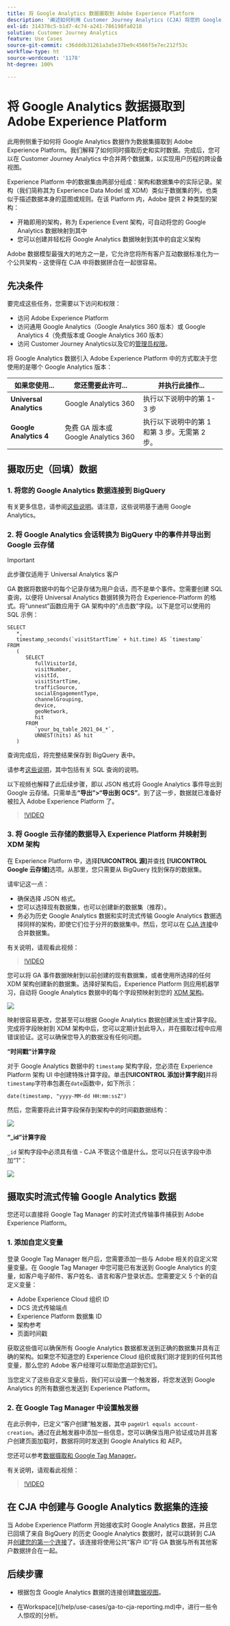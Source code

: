```yaml
---
title: 将 Google Analytics 数据摄取到 Adobe Experience Platform
description: '阐述如何利用 Customer Journey Analytics (CJA) 将您的 Google Analytics 数据摄取到 Adobe Experience Platform。 '
exl-id: 314378c5-b1d7-4c74-a241-786198fa0218
solution: Customer Journey Analytics
feature: Use Cases
source-git-commit: c36dddb31261a3a5e37be9c4566f5e7ec212f53c
workflow-type: ht
source-wordcount: '1178'
ht-degree: 100%

---
```



# 将 Google Analytics 数据摄取到 Adobe Experience Platform

此用例侧重于如何将 Google Analytics 数据作为数据集摄取到 Adobe Experience Platform。我们解释了如何同时摄取历史和实时数据。完成后，您可以在 Customer Journey Analytics 中合并两个数据集，以实现用户历程的跨设备视图。

Experience Platform 中的数据集由两部分组成：架构和数据集中的实际记录。架构（我们简称其为 Experience Data Model 或 XDM）类似于数据集的列，也类似于描述数据本身的蓝图或规则。在该 Platform 内，Adobe 提供 2 种类型的架构：

* 开箱即用的架构，称为 Experience Event 架构，可自动将您的 Google Analytics 数据映射到其中
* 您可以创建并轻松将 Google Analytics 数据映射到其中的自定义架构

Adobe 数据模型最强大的地方之一是，它允许您将所有客户互动数据标准化为一个公共架构 - 这使得在 CJA 中将数据拼合在一起很容易。

## 先决条件

要完成这些任务，您需要以下访问和权限：

* 访问 Adobe Experience Platform
* 访问通用 Google Analytics（Google Analytics 360 版本）或 Google Analytics 4（免费版本或 Google Analytics 360 版本）
* 访问 Customer Journey Analytics以及它的[管理员权限](https://experienceleague.adobe.com/docs/analytics-platform/using/cja-overview/cja-overview.html?lang=zh-Hans#admin-access-permissions)。

将 Google Analytics 数据引入 Adobe Experience Platform 中的方式取决于您使用的是哪个 Google Analytics 版本：

| 如果您使用... | 您还需要此许可... | 并执行此操作... |
| --- | --- | --- |
| **Universal Analytics** | Google Analytics 360 | 执行以下说明中的第 1-3 步 |
| **Google Analytics 4** | 免费 GA 版本或 Google Analytics 360 | 执行以下说明中的第 1 和第 3 步。无需第 2 步。 |

## 摄取历史（回填）数据

### 1. 将您的 Google Analytics 数据连接到 BigQuery

有关更多信息，请参阅[这些说明](https://support.google.com/analytics/answer/3416092?hl=en)。请注意，这些说明基于通用 Google Analytics。

### 2. 将 Google Analytics 会话转换为 BigQuery 中的事件并导出到 Google 云存储

>[!IMPORTANT]
>
>此步骤仅适用于 Universal Analytics 客户

GA 数据将数据中的每个记录存储为用户会话，而不是单个事件。您需要创建 SQL 查询，以便将 Universal Analytics 数据转换为符合 Experience-Platform 的格式。将“unnest”函数应用于 GA 架构中的“点击数”字段。以下是您可以使用的 SQL 示例：

```
SELECT
   *,
   timestamp_seconds(`visitStartTime` + hit.time) AS `timestamp` 
FROM
   (
      SELECT
         fullVisitorId,
         visitNumber,
         visitId,
         visitStartTime,
         trafficSource,
         socialEngagementType,
         channelGrouping,
         device,
         geoNetwork,
         hit 
      FROM
         `your_bq_table_2021_04_*`,
         UNNEST(hits) AS hit 
   )
```

查询完成后，将完整结果保存到 BigQuery 表中。

请参考[这些说明](https://support.google.com/analytics/answer/7029846?hl=en&amp;ref_topic=9359001#zippy=%2Cold-export-schema%2Cuse-this-script-to-migrate-existing-bigquery-datasets-from-the-old-export-schema-to-the-new-one%2Cscript-migration-scriptsql)，其中包括有关 SQL 查询的说明。

以下视频也解释了此后续步骤，即以 JSON 格式将 Google Analytics 事件导出到 Google 云存储。只需单击&#x200B;**“导出”>“导出到 GCS”**。到了这一步，数据就已准备好被拉入 Adobe Experience Platform 了。

>[!VIDEO](https://video.tv.adobe.com/v/332634)

### 3. 将 Google 云存储的数据导入 Experience Platform 并映射到 XDM 架构

在 Experience Platform 中，选择&#x200B;**[!UICONTROL 源]**&#x200B;并查找 **[!UICONTROL Google 云存储]**&#x200B;选项。从那里，您只需要从 BigQuery 找到保存的数据集。

请牢记这一点：

* 确保选择 JSON 格式。
* 您可以选择现有数据集，也可以创建新的数据集（推荐）。
* 务必为历史 Google Analytics 数据和实时流式传输 Google Analytics 数据选择同样的架构，即使它们位于分开的数据集中。然后，您可以在 [CJA 连接](/help/connections/combined-dataset.md)中合并数据集。

有关说明，请观看此视频：

>[!VIDEO](https://video.tv.adobe.com/v/332676)

您可以将 GA 事件数据映射到以前创建的现有数据集，或者使用所选择的任何 XDM 架构创建新的数据集。选择好架构后，Experience Platform 则应用机器学习，自动将 Google Analytics 数据中的每个字段预映射到您的 [XDM 架构](https://experienceleague.adobe.com/docs/experience-platform/xdm/home.html?lang=zh-Hans#ui)。

![](assets/schema-map.png)

映射很容易更改，您甚至可以根据 Google Analytics 数据创建派生或计算字段。完成将字段映射到 XDM 架构中后，您可以定期计划此导入，并在摄取过程中应用错误验证。这可以确保您导入的数据没有任何问题。

**“时间戳”计算字段**

对于 Google Analytics 数据中的 `timestamp` 架构字段，您必须在 Experience Platform 架构 UI 中创建特殊计算字段。单击&#x200B;**[!UICONTROL 添加计算字段]**&#x200B;并将`timestamp`字符串包裹在`date`函数中，如下所示：

`date(timestamp, "yyyy-MM-dd HH:mm:ssZ")`

然后，您需要将此计算字段保存到架构中的时间戳数据结构：

![](assets/timestamp.png)

**“_id”计算字段**

`_id` 架构字段中必须具有值 - CJA 不管这个值是什么。您可以只在该字段中添加“1”：

![](assets/_id.png)

## 摄取实时流式传输 Google Analytics 数据

您还可以直接将 Google Tag Manager 的实时流式传输事件捕获到 Adobe Experience Platform。

### 1. 添加自定义变量

登录 Google Tag Manager 帐户后，您需要添加一些与 Adobe 相关的自定义常量变量。在 Google Tag Manager 中您可能已有发送到 Google Analytics 的变量，如客户电子邮件、客户姓名、语言和客户登录状态。您需要定义 5 个新的自定义变量：

* Adobe Experience Cloud 组织 ID
* DCS 流式传输端点
* Experience Platform 数据集 ID
* 架构参考
* 页面时间戳

获取这些值可以确保所有 Google Analytics 数据都发送到正确的数据集并具有正确的架构。如果您不知道您的 Experience Cloud 组织或我们刚才提到的任何其他变量，那么您的 Adobe 客户经理可以帮助您追踪到它们。

当您定义了这些自定义变量后，我们可以设置一个触发器，将您发送到 Google Analytics 的所有数据也发送到 Experience Platform。

### 2. 在 Google Tag Manager 中设置触发器

在此示例中，已定义“客户创建”触发器，其中 `pageUrl equals account-creation`。通过在此触发器中添加一些信息，您可以确保当用户验证成功并且客户创建页面加载时，数据将同时发送到 Google Analytics 和 AEP。

您还可以参考[数据摄取和 Google Tag Manager](https://experienceleague.adobe.com/docs/platform-learn/comprehensive-technical-tutorial/module9/data-ingestion-using-google-tag-manager-and-google-analytics.html?lang=zh-Hans#module9)。

有关说明，请观看此视频：

>[!VIDEO](https://video.tv.adobe.com/v/332668)

## 在 CJA 中创建与 Google Analytics 数据集的连接

当 Adobe Experience Platform 开始接收实时 Google Analytics 数据，并且您已回填了来自 BigQuery 的历史 Google Analytics 数据时，就可以跳转到 CJA 并[创建您的第一个连接](/help/connections/create-connection.md)了。该连接将使用公共“客户 ID”将 GA 数据与所有其他客户数据拼合在一起。

## 后续步骤

* 根据包含 Google Analytics 数据的连接创建[数据视图](https://experienceleague.adobe.com/docs/analytics-platform/using/cja-dataviews/create-dataview.html?lang=zh-Hans#cja-dataviews)。

* 在Workspace](/help/use-cases/ga-to-cja-reporting.md)中，进行一些令人惊叹的[分析。